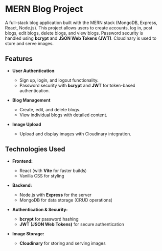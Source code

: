 # MERN Blog Project

A full-stack blog application built with the MERN stack (MongoDB, Express, React, Node.js). This project allows users to create accounts, log in, post blogs, edit blogs, delete blogs, and view blogs. Password security is handled using **bcrypt** and **JSON Web Tokens (JWT)**. Cloudinary is used to store and serve images.

## Features

- **User Authentication**
  - Sign up, login, and logout functionality.
  - Password security with **bcrypt** and **JWT** for token-based authentication.
  
- **Blog Management**
  - Create, edit, and delete blogs.
  - View individual blogs with detailed content.

- **Image Upload**
  - Upload and display images with Cloudinary integration.

## Technologies Used

- **Frontend:**
  - React (with **Vite** for faster builds)
  - Vanilla CSS for styling

- **Backend:**
  - Node.js with **Express** for the server
  - MongoDB for data storage (CRUD operations)
  
- **Authentication & Security:**
  - **bcrypt** for password hashing
  - **JWT (JSON Web Tokens)** for secure authentication
  
- **Image Storage:**
  - **Cloudinary** for storing and serving images
